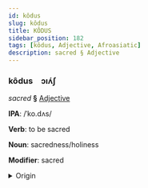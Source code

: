 ```yaml
---
id: kôdus
slug: kôdus
title: KÔDUS
sidebar_position: 182
tags: [kôdus, Adjective, Afroasiatic]
description: sacred § Adjective
---
```


### kôdus&emsp;<span kind="abugida">ɔıʌ́ʃ</span>

*sacred* **§** [Adjective](../../tags/Adjective)

**IPA**: /ˈko.dʌs/

**Verb**: to be sacred

**Noun**: sacredness/holiness

**Modifier**: sacred

<details>
    <summary>Origin</summary>
    Hebrew קָדוֹשׁ kadósh /ˈkɔdəʃ/<br/>
    <em>Afroasiatic Language Family</em>
</details>